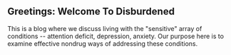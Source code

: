 ## Greetings: Welcome To Disburdened

This is a blog where we discuss living with the "sensitive" array of conditions -- attention deficit, depression, anxiety. Our purpose here is to examine effective nondrug ways of addressing these conditions.
